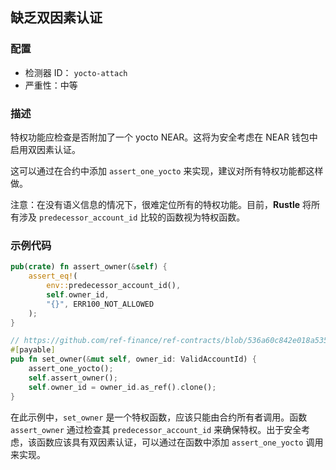 ## 缺乏双因素认证

### 配置

* 检测器 ID： `yocto-attach`
* 严重性：中等

### 描述

特权功能应检查是否附加了一个 yocto NEAR。这将为安全考虑在 NEAR 钱包中启用双因素认证。

这可以通过在合约中添加 `assert_one_yocto` 来实现，建议对所有特权功能都这样做。

注意：在没有语义信息的情况下，很难定位所有的特权功能。目前，**Rustle** 将所有涉及 `predecessor_account_id` 比较的函数视为特权函数。

### 示例代码

```rust
pub(crate) fn assert_owner(&self) {
    assert_eq!(
        env::predecessor_account_id(),
        self.owner_id,
        "{}", ERR100_NOT_ALLOWED
    );
}

// https://github.com/ref-finance/ref-contracts/blob/536a60c842e018a535b478c874c747bde82390dd/ref-exchange/src/owner.rs#L16
#[payable]
pub fn set_owner(&mut self, owner_id: ValidAccountId) {
    assert_one_yocto();
    self.assert_owner();
    self.owner_id = owner_id.as_ref().clone();
}
```

在此示例中，`set_owner` 是一个特权函数，应该只能由合约所有者调用。函数 `assert_owner` 通过检查其 `predecessor_account_id` 来确保特权。出于安全考虑，该函数应该具有双因素认证，可以通过在函数中添加 `assert_one_yocto` 调用来实现。